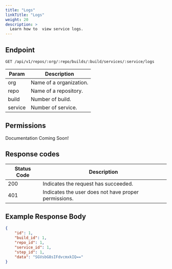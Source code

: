 ```yaml
---
title: "Logs"
linkTitle: "Logs"
weight: 20
description: >
  Learn how to  view service logs.
---
```


## Endpoint

```
GET /api/v1/repos/:org/:repo/builds/:build/services/:service/logs
```

| Param | Description |
|---|---|
| org | Name of a organization. |
| repo | Name of a repository. |
| build | Number of build. |
| service | Number of service. |

## Permissions

Documentation Coming Soon!

## Response codes

| Status Code | Description |
|---|---|
| 200 | Indicates the request has succeeded. |
| 401 | Indicates the user does not have proper permissions. |

## Example Response Body

```json
{
	"id": 1,
	"build_id": 1,
	"repo_id": 1,
	"service_id": 1,
	"step_id": 1,
	"data": "SGVsbG8sIFdvcmxkIQ=="
}
```
